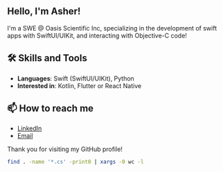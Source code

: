 <!--
**asherchok/asherchok** is a ✨ _special_ ✨ repository because its `README.md` (this file) appears on your GitHub profile.

Here are some ideas to get you started:

- 🔭 I’m currently working on ...
- 🌱 I’m currently learning ...
- 👯 I’m looking to collaborate on ...
- 🤔 I’m looking for help with ...
- 💬 Ask me about ...
- 📫 How to reach me: ...
- 😄 Pronouns: ...
- ⚡ Fun fact: ...
-->
## Hello, I'm Asher!

I'm a SWE @ Oasis Scientific Inc, specializing in the development of swift apps with SwiftUI/UIKit, and interacting with Objective-C code!

## 🛠️ Skills and Tools

- **Languages**: Swift (SwiftUI/UIKit), Python
- **Interested in**: Kotlin, Flutter or React Native

## 📫 How to reach me

- [LinkedIn](https://www.linkedin.com/in/asherchok/)
- [Email](asher.chok@oasisscientific.com)

Thank you for visiting my GitHub profile!

```bash
find . -name '*.cs' -print0 | xargs -0 wc -l
```
